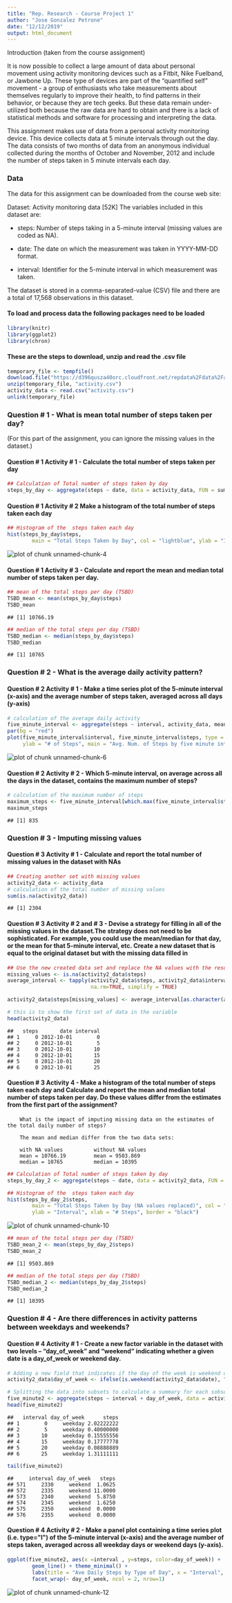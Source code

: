 ```yaml
---
title: "Rep. Research - Course Project 1"
author: "Jose Gonzalez Petrone"
date: "12/12/2019"
output: html_document
---
```


Introduction (taken from the course assignment)

It is now possible to collect a large amount of data about personal movement using activity monitoring devices such as a Fitbit, Nike Fuelband, or Jawbone Up. These type of devices are part of the “quantified self” movement - a group of enthusiasts who take measurements about themselves regularly to improve their health, to find patterns in their behavior, or because they are tech geeks. But these data remain under-utilized both because the raw data are hard to obtain and there is a lack of statistical methods and software for processing and interpreting the data.

This assignment makes use of data from a personal activity monitoring device. This device collects data at 5 minute intervals through out the day. The data consists of two months of data from an anonymous individual collected during the months of October and November, 2012 and include the number of steps taken in 5 minute intervals each day.

### Data
The data for this assignment can be downloaded from the course web site:

Dataset: Activity monitoring data [52K] The variables included in this dataset are:

- steps: Number of steps taking in a 5-minute interval (missing values are coded as NA).

- date: The date on which the measurement was taken in YYYY-MM-DD format.

- interval: Identifier for the 5-minute interval in which measurement was taken.

The dataset is stored in a comma-separated-value (CSV) file and there are a total of 17,568 observations in this dataset.

#### To load and process data the following packages need to be loaded

```r
library(knitr)
library(ggplot2)
library(chron)
```
#### These are the steps to download, unzip and read the .csv file


```r
temporary_file <- tempfile()
download.file("https://d396qusza40orc.cloudfront.net/repdata%2Fdata%2Factivity.zip", temporary_file, mode="wb")
unzip(temporary_file, "activity.csv")
activity_data <- read.csv("activity.csv")
unlink(temporary_file)
```

### Question # 1 - What is mean total number of steps taken per day?
(For this part of the assignment, you can ignore the missing values in the dataset.)

#### Question # 1 Activity # 1 - Calculate the total number of steps taken per day


```r
## Calculation of Total number of steps taken by day
steps_by_day <- aggregate(steps ~ date, data = activity_data, FUN = sum, na.rm = TRUE)
```

#### Question # 1 Activity # 2 Make a histogram of the total number of steps taken each day


```r
## Histogram of the  steps taken each day 
hist(steps_by_day$steps, 
        main = "Total Steps Taken by Day", col = "lightblue", ylab = "Interval", xlab = "# Steps", border = "black")
```

![plot of chunk unnamed-chunk-4](figure/unnamed-chunk-4-1.png)


#### Question # 1 Activity # 3  - Calculate and report the mean and median total number of steps taken per day.


```r
## mean of the total steps per day (TSBD)
TSBD_mean <- mean(steps_by_day$steps)
TSBD_mean
```

```
## [1] 10766.19
```

```r
## median of the total steps per day (TSBD)
TSBD_median <- median(steps_by_day$steps)
TSBD_median
```

```
## [1] 10765
```

### Question # 2 - What is the average daily activity pattern?
        
#### Question # 2 Activity # 1 - Make a time series plot of the 5-minute interval (x-axis) and the average number of steps taken, averaged across all days (y-axis)


```r
# calculation of the average daily activity
five_minute_interval <- aggregate(steps ~ interval, activity_data, mean)
par(bg = "red")
plot(five_minute_interval$interval, five_minute_interval$steps, type = "p", xlab = "5 min. Interval",
     ylab = "# of Steps", main = "Avg. Num. of Steps by five minute interval")
```

![plot of chunk unnamed-chunk-6](figure/unnamed-chunk-6-1.png)


#### Question # 2 Activity # 2 - Which 5-minute interval, on average across all the days in the dataset, contains the maximum number of steps?


```r
# calculation of the maximum number of steps
maximum_steps <- five_minute_interval[which.max(five_minute_interval$steps),1]
maximum_steps
```

```
## [1] 835
```

### Question # 3 - Imputing missing values

#### Question # 3 Activity # 1 - Calculate and report the total number of missing values in the dataset with NAs


```r
## Creating another set with missing values
activity2_data <- activity_data
# calculation of the total number of missing values
sum(is.na(activity2_data))
```

```
## [1] 2304
```
#### Question # 3 Activity # 2 and # 3 - Devise a strategy for filling in all of the missing values in the           dataset.The strategy does not need to be sophisticated. For example, you could use the mean/median for          that day, or the mean for that 5-minute interval, etc. Create a new dataset that is equal to the                original dataset but with the missing data filled in
               

```r
## Use the new created data set and replace the NA values with the result of the median calculation for the 5-minute intervals
missing_values <- is.na(activity2_data$steps)
average_interval <- tapply(activity2_data$steps, activity2_data$interval, median, 
                           na.rm=TRUE, simplify = TRUE)

activity2_data$steps[missing_values] <- average_interval[as.character(activity2_data$interval[missing_values])]

# this is to show the first set of data in the variable
head(activity2_data)
```

```
##   steps       date interval
## 1     0 2012-10-01        0
## 2     0 2012-10-01        5
## 3     0 2012-10-01       10
## 4     0 2012-10-01       15
## 5     0 2012-10-01       20
## 6     0 2012-10-01       25
```

#### Question # 3 Activity 4 - Make a histogram of the total number of steps taken each day and Calculate and      report the mean and median total number of steps taken per day. Do these values differ from the                 estimates from the first part of the assignment? 
        
        What is the impact of imputing missing data on the estimates of the total daily number of steps?
        
        The mean and median differ from the two data sets:
        
        with NA values          without NA values
        mean = 10766.19         mean = 9503.869
        median = 10765          median = 10395
        

```r
## Calculation of Total number of steps taken by day
steps_by_day_2 <- aggregate(steps ~ date, data = activity2_data, FUN = sum, na.rm = TRUE)

## Histogram of the  steps taken each day 
hist(steps_by_day_2$steps, 
        main = "Total Steps Taken by Day (NA values replaced)", col = "lightgreen", 
        ylab = "Interval", xlab = "# Steps", border = "black")
```

![plot of chunk unnamed-chunk-10](figure/unnamed-chunk-10-1.png)

```r
## mean of the total steps per day (TSBD)
TSBD_mean_2 <- mean(steps_by_day_2$steps)
TSBD_mean_2
```

```
## [1] 9503.869
```

```r
## median of the total steps per day (TSBD)
TSBD_median_2 <- median(steps_by_day_2$steps)
TSBD_median_2
```

```
## [1] 10395
```

### Question # 4 - Are there differences in activity patterns between weekdays and weekends?



#### Question # 4 Activity # 1 - Create a new factor variable in the dataset with two levels – “day_of_week” and “weekend” indicating whether a given date is a day_of_week or weekend day.
        

```r
# Adding a new field that indicates if the day of the week is weekend or weekday
activity2_data$day_of_week <- ifelse(is.weekend(activity2_data$date), "weekend", "weekday")

# Splitting the data into subsets to calculate a summary for each sobset
five_minute2 <- aggregate(steps ~ interval + day_of_week, data = activity2_data, FUN = mean, na.rm = TRUE)
head(five_minute2)
```

```
##   interval day_of_week      steps
## 1        0     weekday 2.02222222
## 2        5     weekday 0.40000000
## 3       10     weekday 0.15555556
## 4       15     weekday 0.17777778
## 5       20     weekday 0.08888889
## 6       25     weekday 1.31111111
```

```r
tail(five_minute2)
```

```
##     interval day_of_week   steps
## 571     2330     weekend  1.0625
## 572     2335     weekend 11.0000
## 573     2340     weekend  5.8750
## 574     2345     weekend  1.6250
## 575     2350     weekend  0.0000
## 576     2355     weekend  0.0000
```

#### Question # 4 Activity # 2 - Make a panel plot containing a time series plot (i.e. type="l") of the 5-minute interval (x-axis) and the average number of steps taken, averaged across all weekday days or weekend days (y-axis). 
        

```r
ggplot(five_minute2, aes(x =interval , y=steps, color=day_of_week)) +
        geom_line() + theme_minimal() +
        labs(title = "Ave Daily Steps by Type of Day", x = "Interval", y = "Total Number of Steps") +
        facet_wrap(~ day_of_week, ncol = 2, nrow=1)
```

![plot of chunk unnamed-chunk-12](figure/unnamed-chunk-12-1.png)

        

